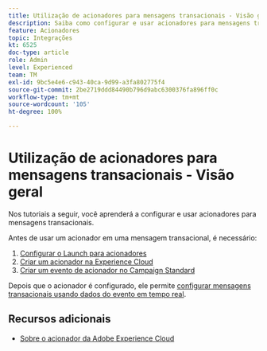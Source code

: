 ```yaml
---
title: Utilização de acionadores para mensagens transacionais - Visão geral
description: Saiba como configurar e usar acionadores para mensagens transacionais.
feature: Acionadores
topic: Integrações
kt: 6525
doc-type: article
role: Admin
level: Experienced
team: TM
exl-id: 9bc5e4e6-c943-40ca-9d99-a3fa802775f4
source-git-commit: 2be2719ddd84490b796d9abc6300376fa896ff0c
workflow-type: tm+mt
source-wordcount: '105'
ht-degree: 100%

---
```


# Utilização de acionadores para mensagens transacionais - Visão geral

Nos tutoriais a seguir, você aprenderá a configurar e usar acionadores para mensagens transacionais.

Antes de usar um acionador em uma mensagem transacional, é necessário:

1. [Configurar o Launch para acionadores](/help/integrations/configure-launch-for-triggers.md)
2. [Criar um acionador na Experience Cloud](/help/integrations/create-a-trigger-in-experience-cloud.md)
3. [Criar um evento de acionador no Campaign Standard](/help/integrations/create-a-trigger-event.md)

Depois que o acionador é configurado, ele permite [configurar mensagens transacionais usando dados do evento em tempo real](/help/integrations/configure-transactional-messages-using-realtime-event-data.md).

## Recursos adicionais

* [Sobre o acionador da Adobe Experience Cloud](https://experienceleague.adobe.com/docs/campaign-standard/using/integrating-with-adobe-cloud/working-with-campaign-and-triggers/about-adobe-experience-cloud-triggers.html?lang=pt-BR#integrating-with-adobe-cloud)
